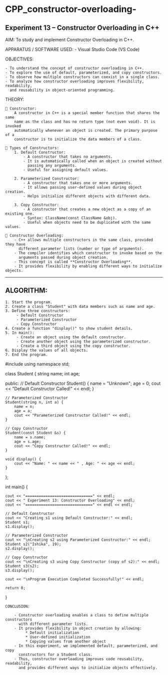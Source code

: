 # CPP_constructor-overloading-

## Experiment 13 – Constructor Overloading in C++

AIM:
    To study and implement Constructor Overloading in C++.

APPARATUS / SOFTWARE USED:
    - Visual Studio Code (VS Code)

 OBJECTIVES:
    
    - To understand the concept of constructor overloading in C++.
    - To explore the use of default, parameterized, and copy constructors.
    - To observe how multiple constructors can coexist in a single class.
    - To analyze how constructor overloading improves flexibility, readability, 
      and reusability in object-oriented programming.


THEORY:

    🔹 Constructor:
        A constructor in C++ is a special member function that shares the same
        name as the class and has no return type (not even void). It is invoked
        automatically whenever an object is created. The primary purpose of a 
        constructor is to initialize the data members of a class.

    🔹 Types of Constructors:
        1. Default Constructor:
            - A constructor that takes no arguments.
            - It is automatically called when an object is created without
              passing any arguments.
            - Useful for assigning default values.

        2. Parameterized Constructor:
            - A constructor that takes one or more arguments.
            - It allows passing user-defined values during object creation.
            - Helps initialize different objects with different data.

        3. Copy Constructor:
            - A constructor that creates a new object as a copy of an existing one.
            - Syntax: ClassName(const ClassName &obj).
            - Useful when objects need to be duplicated with the same values.

    🔹 Constructor Overloading:
        - C++ allows multiple constructors in the same class, provided they have
          different parameter lists (number or type of arguments).
        - The compiler identifies which constructor to invoke based on the
          arguments passed during object creation.
        - This concept is called **Constructor Overloading**.
        - It provides flexibility by enabling different ways to initialize objects.

--------------------------------------------------------------------------------
ALGORITHM:
--------------------------------------------------------------------------------
    1. Start the program.
    2. Create a class "Student" with data members such as name and age.
    3. Define three constructors:
         - Default Constructor
         - Parameterized Constructor
         - Copy Constructor
    4. Create a function "display()" to show student details.
    5. In main():
         - Create an object using the default constructor.
         - Create another object using the parameterized constructor.
         - Create a third object using the copy constructor.
    6. Display the values of all objects.
    7. End the program.



#include <iostream>
using namespace std;

class Student {
    string name;
    int age;

public:
    // Default Constructor
    Student() {
        name = "Unknown";
        age = 0;
        cout << "Default Constructor Called!" << endl;
    }

    // Parameterized Constructor
    Student(string n, int a) {
        name = n;
        age = a;
        cout << "Parameterized Constructor Called!" << endl;
    }

    // Copy Constructor
    Student(const Student &s) {
        name = s.name;
        age = s.age;
        cout << "Copy Constructor Called!" << endl;
    }

    void display() {
        cout << "Name: " << name << " , Age: " << age << endl;
    }
};

int main() {
    
    cout << "==============================" << endl;
    cout << " Experiment 13: Constructor Overloading" << endl;
    cout << "==============================" << endl << endl;

    // Default Constructor
    cout << "Creating s1 using Default Constructor:" << endl;
    Student s1;
    s1.display();

    // Parameterized Constructor
    cout << "\nCreating s2 using Parameterized Constructor:" << endl;
    Student s2("Ishika", 19);
    s2.display();

    // Copy Constructor
    cout << "\nCreating s3 using Copy Constructor (copy of s2):" << endl;
    Student s3(s2);
    s3.display();

    cout << "\nProgram Execution Completed Successfully!" << endl;
    
    return 0;
}


    CONCLUSION:
   
        - Constructor overloading enables a class to define multiple constructors
          with different parameter lists.
        - It provides flexibility in object creation by allowing:
             * Default initialization
             * User-defined initialization
             * Copying values from another object
        - In this experiment, we implemented default, parameterized, and copy
          constructors for a Student class.
        - Thus, constructor overloading improves code reusability, readability,
          and provides different ways to initialize objects effectively.
    

    
